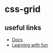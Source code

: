 # css-grid

## useful links
* [Docs](https://css-tricks.com/snippets/css/complete-guide-grid/)
* [Learning with fun](https://cssgridgarden.com/)
